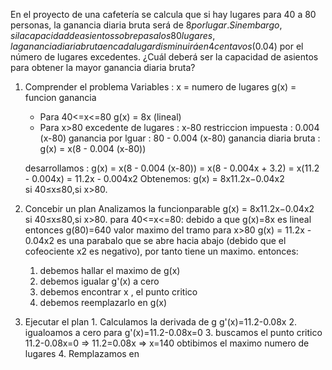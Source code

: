 En el proyecto de una cafetería se calcula que si hay lugares para 40 a 80 personas, la ganancia diaria bruta será de $8 por lugar. Sin embargo, si la capacidad de asientos sobrepasa los 80 lugares, la ganancia diaria bruta en cada lugar disminuirá en 4 centavos ($0.04) por el número de lugares excedentes. ¿Cuál deberá ser la capacidad de asientos para obtener la mayor ganancia diaria bruta?

1. Comprender el problema
	Variables : x = numero de lugares
	            g(x) = funcion ganancia
	- Para 40<=x<=80
	  g(x) = 8x (lineal)
	- Para x>80
	  excedente de lugares : x-80
	  restriccion impuesta : 0.004 (x-80)
	  ganancia por lguar : 80 - 0.004 (x-80)
	  ganancia diaria bruta : g(x) = x(8 - 0.004 (x-80))
	  
	desarrollamos :
	g(x) = x(8 - 0.004 (x-80)) = x(8 - 0.004x + 3.2) = x(11.2 - 0.004x) = 11.2x - 0.004x2
	Obtenemos:
		g(x) = 8x11.2x−0.04x2​si 40≤x≤80,si x>80.​
	  
2. Concebir un plan
	Analizamos la funcionparable 
		g(x) = 8x11.2x−0.04x2​si 40≤x≤80,si x>80.​
	para 40<=x<=80:
		debido a que g(x)=8x es lineal entonces g(80)=640 valor maximo del tramo
	para x>80
		g(x) = 11.2x - 0.04x2 es una parabalo que se abre hacia abajo (debido que el cofeociente x2 es negativo), por tanto tiene un maximo.
	entonces:
	1. debemos hallar el maximo de g(x)
	2. debemos igualar g'(x) a cero
	3. debemos encontrar x , el punto critico
	4. debemos reemplazarlo en g(x)
3. Ejecutar el plan
		1. Calculamos la derivada de g
		g'(x)=11.2-0.08x
		2. igualoamos a cero para
		g'(x)=11.2-0.08x=0
		3. buscamos el punto critico
		11.2-0.08x=0 => 11.2=0.08x => x=140
		obtibimos el maximo numero de lugares
		4. Remplazamos en 